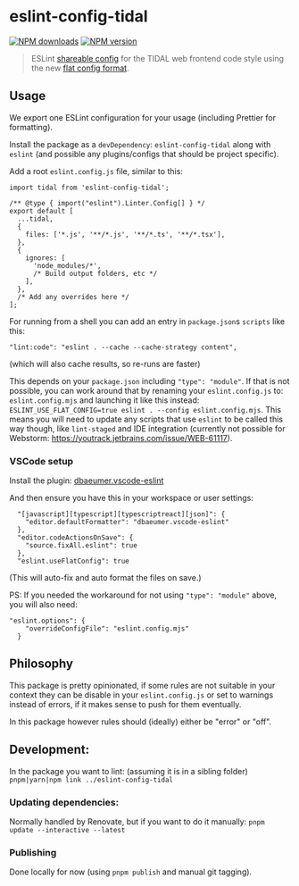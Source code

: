 # eslint-config-tidal

[![NPM downloads](https://img.shields.io/npm/dm/eslint-config-tidal.svg 'NPM downloads')](https://www.npmjs.com/package/eslint-config-tidal)
[![NPM version](https://img.shields.io/npm/v/eslint-config-tidal.svg 'NPM version')](https://www.npmjs.com/package/eslint-config-tidal)


> ESLint [shareable config](http://eslint.org/docs/developer-guide/shareable-configs.html) for the TIDAL web frontend code style using the new [flat config format](https://eslint.org/docs/latest/use/configure/configuration-files-new).

## Usage

We export one ESLint configuration for your usage (including Prettier for formatting).

Install the package as a `devDependency`: `eslint-config-tidal` along with `eslint` (and possible any plugins/configs that should be project specific).

Add a root `eslint.config.js` file, similar to this:

```
import tidal from 'eslint-config-tidal';

/** @type { import("eslint").Linter.Config[] } */
export default [
  ...tidal,
  {
    files: ['*.js', '**/*.js', '**/*.ts', '**/*.tsx'],
  },
  {
    ignores: [
      'node_modules/*',
      /* Build output folders, etc */
    ],
  },
  /* Add any overrides here */
];
```

For running from a shell you can add an entry in `package.json`s `scripts` like this:
```
"lint:code": "eslint . --cache --cache-strategy content",
```
(which will also cache results, so re-runs are faster)

This depends on your `package.json` including `"type": "module"`. If that is not possible, you can work around that by renaming your `eslint.config.js` to: `eslint.config.mjs` and launching it like this instead: `ESLINT_USE_FLAT_CONFIG=true eslint . --config eslint.config.mjs`. This means you will need to update any scripts that use `eslint` to be called this way though, like `lint-staged` and IDE integration (currently not possible for Webstorm: https://youtrack.jetbrains.com/issue/WEB-61117).

### VSCode setup

Install the plugin: [dbaeumer.vscode-eslint](https://marketplace.visualstudio.com/items?itemName=dbaeumer.vscode-eslint)

And then ensure you have this in your workspace or user settings:
```
  "[javascript][typescript][typescriptreact][json]": {
    "editor.defaultFormatter": "dbaeumer.vscode-eslint"
  },
  "editor.codeActionsOnSave": {
    "source.fixAll.eslint": true
  },
  "eslint.useFlatConfig": true
```
(This will auto-fix and auto format the files on save.)

PS: If you needed the workaround for not using `"type": "module"` above, you will also need:
```
"eslint.options": {
    "overrideConfigFile": "eslint.config.mjs"
  }
```

## Philosophy

This package is pretty opinionated, if some rules are not suitable in your context they can be disable in your `eslint.config.js` or set to warnings instead of errors, if it makes sense to push for them eventually.

In this package however rules should (ideally) either be "error" or "off".


## Development:

In the package you want to lint: (assuming it is in a sibling folder)
`pnpm|yarn|npm link ../eslint-config-tidal`

### Updating dependencies:
Normally handled by Renovate, but if you want to do it manually:
`pnpm update --interactive --latest`


### Publishing
Done locally for now (using `pnpm publish` and manual git tagging).
